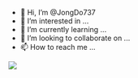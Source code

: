 - 👋 Hi, I’m @JongDo737
- 👀 I’m interested in ...
- 🌱 I’m currently learning ...
- 💞️ I’m looking to collaborate on ...
- 📫 How to reach me ...

<!---
JongDo737/JongDo737 is a ✨ special ✨ repository because its `README.md` (this file) appears on your GitHub profile.
You can click the Preview link to take a look at your changes.
--->

<img
  src="https://cr-skills-chart-widget.azurewebsites.net/api/api?username=jongdo737&show-other-skills=true"
/>

